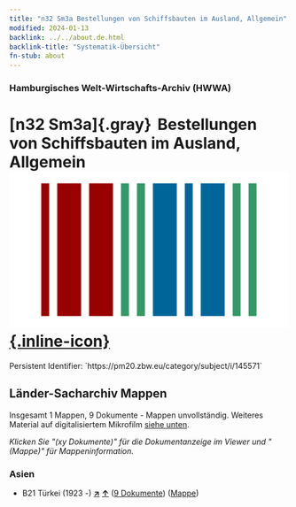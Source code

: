 ```yaml
---
title: "n32 Sm3a Bestellungen von Schiffsbauten im Ausland, Allgemein"
modified: 2024-01-13
backlink: ../../about.de.html
backlink-title: "Systematik-Übersicht"
fn-stub: about
---
```


### Hamburgisches Welt-Wirtschafts-Archiv (HWWA)

# [n32 Sm3a]{.gray}&#8201; Bestellungen von Schiffsbauten im Ausland, Allgemein &#160; [![Wikidata](/images/Wikidata-logo.svg "Wikidata"){.inline-icon}](http://www.wikidata.org/entity/Q104711154)

<div class="hint">Persistent Identifier: `https://pm20.zbw.eu/category/subject/i/145571`</div>







## Länder-Sacharchiv Mappen






Insgesamt 1 Mappen, 9 Dokumente - Mappen unvollständig. Weiteres Material auf digitalisiertem Mikrofilm [siehe unten](#filmsections).

_Klicken Sie "(xy Dokumente)" für die Dokumentanzeige im Viewer und "(Mappe)" für Mappeninformation._




### Asien

- B21 Türkei (1923 -) [**&nearr;**](../../../geo/i/141111/about.de.html "Türkei (1923 -) (alle Mappen)") [**&uarr;**](../../../geo/about.de.html#B21 "Ländersystematik") (<a href="https://pm20.zbw.eu/iiifview/folder/sh/141111,145571" title="über: Türkei (1923 -) : Bestellungen von Schiffsbauten im Ausland, Allgemein" target="_blank">9 Dokumente</a>) ([Mappe](../../../../folder/sh/1411xx/141111/1455xx/145571/about.de.html))



<a id="filmsections" />













